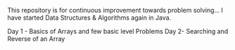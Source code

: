 This repository is for continuous improvement towards problem solving...
I have started Data Structures & Algorithms again in Java.

Day 1 - Basics of Arrays and few basic level Problems
Day 2- Searching and Reverse of an Array


